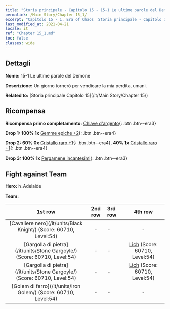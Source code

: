 ```yaml
---
title: "Storia principale - Capitolo 15 - 15-1 Le ultime parole del Demone"
permalink: /Main Story/Chapter 15_1/
excerpt: "Capitolo 15 - 1. Era of Chaos  Storia principale - Capitolo 15_1. 15-1 Le ultime parole del Demone"
last_modified_at: 2021-04-21
locale: it
ref: "Chapter 15_1.md"
toc: false
classes: wide
---
```


## Dettagli

 **Nome:** 15-1 Le ultime parole del Demone

 **Descrizione:** Un giorno tornerò per vendicare la mia perdita, umani.

 **Related to:** [Storia principale Capitolo 15](/it/Main Story/Chapter 15/)

## Ricompensa

 **Ricompensa primo completamento:** [Chiave d'argento](/it/Items/con_693/){: .btn .btn--era3}

 **Drop 1:** **100% 1x** [Gemme epiche +2](/it/Items/mat_51/){: .btn .btn--era4}

 **Drop 2:** **60% 0x** [Cristallo raro +1](/it/Items/mat_45/){: .btn .btn--era4}, **40% 1x** [Cristallo raro +1](/it/Items/mat_45/){: .btn .btn--era4}

 **Drop 3:** **100% 1x** [Pergamene incantesimi](/it/Items/con_694/){: .btn .btn--era3}


## Fight against Team
 **Hero:** h_Adelaide

 **Team:**


  | 1st row | 2nd row | 3rd row | 4th row |
  |:----:|:----:|:----|:----:|
  | [Cavaliere nero](/it/units/Black Knight/) (Score: 60710, Level:54)  | - | - | - |
  | [Gargolla di pietra](/it/units/Stone Gargoyle/) (Score: 60710, Level:54)  | - | - | [Lich](/it/units/Lich/) (Score: 60710, Level:54)  |
  | [Gargolla di pietra](/it/units/Stone Gargoyle/) (Score: 60710, Level:54)  | - | - | [Lich](/it/units/Lich/) (Score: 60710, Level:54)  |
  | [Golem di ferro](/it/units/Iron Golem/) (Score: 60710, Level:54)  | - | - | - |


